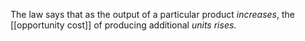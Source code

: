 The law says that as the output of a particular product *increases*, the [[opportunity cost]] of producing additional *units rises*.